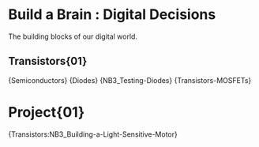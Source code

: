 # Build a Brain : Digital Decisions
The building blocks of our digital world.

## Transistors{01}
{Semiconductors}
{Diodes}
{NB3_Testing-Diodes}
{Transistors-MOSFETs}

# Project{01}
{Transistors:NB3_Building-a-Light-Sensitive-Motor}
